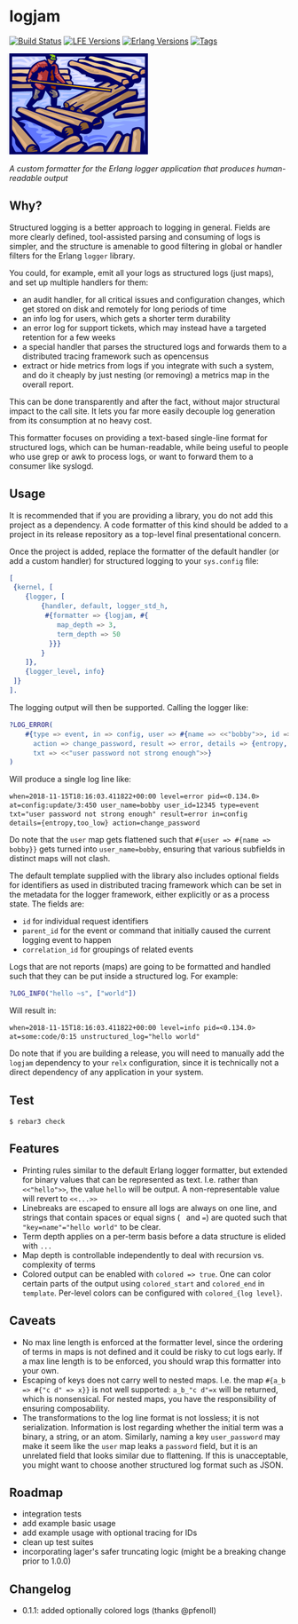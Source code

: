 # logjam

[![Build Status][gh-actions-badge]][gh-actions] [![LFE Versions][lfe badge]][lfe] [![Erlang Versions][erlang badge]][versions] [![Tags][github tags badge]][github tags]

[![Project Logo][logo]][logo-large]

*A custom formatter for the Erlang logger application that produces human-readable output*

## Why?

Structured logging is a better approach to logging in general. Fields are more clearly defined, tool-assisted parsing and consuming of logs is simpler, and the structure is amenable to good filtering in global or handler filters for the Erlang `logger` library.

You could, for example, emit all your logs as structured logs (just maps), and set up multiple handlers for them:

- an audit handler, for all critical issues and configuration changes, which get stored on disk and remotely for long periods of time
- an info log for users, which gets a shorter term durability
- an error log for support tickets, which may instead have a targeted retention for a few weeks
- a special handler that parses the structured logs and forwards them to a distributed tracing
  framework such as opencensus
- extract or hide metrics from logs if you integrate with such a system, and do it cheaply by
  just nesting (or removing) a metrics map in the overall report.

This can be done transparently and after the fact, without major structural impact to the call site. It lets you far more easily decouple log generation from its consumption at no heavy cost.

This formatter focuses on providing a text-based single-line format for structured logs, which can be human-readable, while being useful to people who use grep or awk to process logs, or want to forward them to a consumer like syslogd.

## Usage

It is recommended that if you are providing a library, you do not add this
project as a dependency. A code formatter of this kind should be added to a
project in its release repository as a top-level final presentational concern.

Once the project is added, replace the formatter of the default handler (or add a custom handler) for structured logging to your `sys.config` file:

```erlang
[
 {kernel, [
    {logger, [
        {handler, default, logger_std_h,
         #{formatter => {logjam, #{
            map_depth => 3,
            term_depth => 50
          }}}
        }
    ]},
    {logger_level, info}
 ]}
].
```

The logging output will then be supported. Calling the logger like:

```erlang
?LOG_ERROR(
    #{type => event, in => config, user => #{name => <<"bobby">>, id => 12345},
      action => change_password, result => error, details => {entropy, too_low},
      txt => <<"user password not strong enough">>}
)
```

Will produce a single log line like:
```
when=2018-11-15T18:16:03.411822+00:00 level=error pid=<0.134.0>
at=config:update/3:450 user_name=bobby user_id=12345 type=event
txt="user password not strong enough" result=error in=config
details={entropy,too_low} action=change_password
```

Do note that the `user` map gets flattened such that `#{user => #{name => bobby}}` gets
turned into `user_name=bobby`, ensuring that various subfields in distinct maps
will not clash.

The default template supplied with the library also includes optional fields for
identifiers as used in distributed tracing framework which can be set in the metadata
for the logger framework, either explicitly or as a process state. The fields are:

- `id` for individual request identifiers
- `parent_id` for the event or command that initially caused the current logging event to happen
- `correlation_id` for groupings of related events


Logs that are not reports (maps) are going to be formatted and handled such that they can be
put inside a structured log. For example:

```erlang
?LOG_INFO("hello ~s", ["world"])
```

Will result in:

```
when=2018-11-15T18:16:03.411822+00:00 level=info pid=<0.134.0>
at=some:code/0:15 unstructured_log="hello world"
```

Do note that if you are building a release, you will need to manually add
the `logjam` dependency to your `relx` configuration, since it is
technically not a direct dependency of any application in your system.

Test
----

    $ rebar3 check

Features
--------

- Printing rules similar to the default Erlang logger formatter, but extended for
  binary values that can be represented as text. I.e. rather than `<<"hello">>`, the
  value `hello` will be output. A non-representable value will revert to `<<...>>`
- Linebreaks are escaped to ensure all logs are always on one line, and strings that
  contain spaces or equal signs (` ` and `=`) are quoted such that
  `"key=name"="hello world"` to be clear.
- Term depth applies on a per-term basis before a data structure is elided with `...`
- Map depth is controllable independently to deal with recursion vs. complexity of terms
- Colored output can be enabled with `colored => true`. One can color certain parts of
  the output using `colored_start` and `colored_end` in `template`. Per-level colors
  can be configured with `colored_{log level}`.

Caveats
-------

- No max line length is enforced at the formatter level, since the ordering of terms
  in maps is not defined and it could be risky to cut logs early. If a max line length
  is to be enforced, you should wrap this formatter into your own.
- Escaping of keys does not carry well to nested maps. I.e. the map
  `#{a_b => #{"c d" => x}}` is not well supported: `a_b_"c d"=x` will be returned, which
  is nonsensical. For nested maps, you have the responsibility of ensuring composability.
- The transformations to the log line format is not lossless; it is not serialization.
  Information is lost regarding whether the initial term was a binary, a string, or an
  atom. Similarly, naming a key `user_password` may make it seem like the `user` map
  leaks a `password` field, but it is an unrelated field that looks similar due to flattening.
  If this is unacceptable, you might want to choose another structured log format such
  as JSON.

Roadmap
-------

- integration tests
- add example basic usage
- add example usage with optional tracing for IDs
- clean up test suites
- incorporating lager's safer truncating logic (might be a breaking change prior to 1.0.0)

Changelog
---------

- 0.1.1: added optionally colored logs (thanks @pfenoll)

<!-- Named page links below: /-->

[logo]: priv/images/logjam-crop-small.png
[logo-large]: priv/images/logjam.jpg
[screenshot]: priv/images/screenshot.png
[org]: https://github.com/lfex
[github]: https://github.com/lfex/logjam
[gitlab]: https://gitlab.com/lfex/logjam
[gh-actions-badge]: https://github.com/lfex/logjam/workflows/ci%2Fcd/badge.svg
[gh-actions]: https://github.com/lfex/logjam/actions
[lfe]: https://github.com/rvirding/lfe
[lfe badge]: https://img.shields.io/badge/lfe-1.3.0-blue.svg
[erlang badge]: https://img.shields.io/badge/erlang-17.5%20to%2022.0-blue.svg
[versions]: https://github.com/lfex/logjam/blob/master/.travis.yml
[github tags]: https://github.com/lfex/logjam/tags
[github tags badge]: https://img.shields.io/github/tag/lfex/logjam.svg
[github downloads]: https://img.shields.io/github/downloads/lfex/logjam/total.svg
